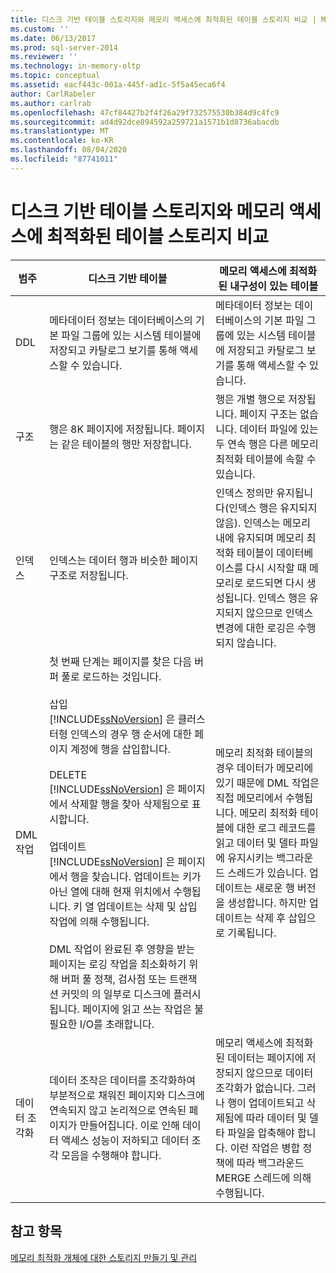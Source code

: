 ```yaml
---
title: 디스크 기반 테이블 스토리지와 메모리 액세스에 최적화된 테이블 스토리지 비교 | Microsoft 문서
ms.custom: ''
ms.date: 06/13/2017
ms.prod: sql-server-2014
ms.reviewer: ''
ms.technology: in-memory-oltp
ms.topic: conceptual
ms.assetid: eacf443c-001a-445f-ad1c-5f5a45eca6f4
author: CarlRabeler
ms.author: carlrab
ms.openlocfilehash: 47cf84427b2f4f26a29f732575530b384d9c4fc9
ms.sourcegitcommit: ad4d92dce894592a259721a1571b1d8736abacdb
ms.translationtype: MT
ms.contentlocale: ko-KR
ms.lasthandoff: 08/04/2020
ms.locfileid: "87741011"
---
```

# <a name="comparing-disk-based-table-storage-to-memory-optimized-table-storage"></a>디스크 기반 테이블 스토리지와 메모리 액세스에 최적화된 테이블 스토리지 비교
  
  
|범주|디스크 기반 테이블|메모리 액세스에 최적화된 내구성이 있는 테이블|  
|----------------|-----------------------|-------------------------------------|  
|DDL|메타데이터 정보는 데이터베이스의 기본 파일 그룹에 있는 시스템 테이블에 저장되고 카탈로그 보기를 통해 액세스할 수 있습니다.|메타데이터 정보는 데이터베이스의 기본 파일 그룹에 있는 시스템 테이블에 저장되고 카탈로그 보기를 통해 액세스할 수 있습니다.|  
|구조|행은 8K 페이지에 저장됩니다. 페이지는 같은 테이블의 행만 저장합니다.|행은 개별 행으로 저장됩니다. 페이지 구조는 없습니다. 데이터 파일에 있는 두 연속 행은 다른 메모리 최적화 테이블에 속할 수 있습니다.|  
|인덱스|인덱스는 데이터 행과 비슷한 페이지 구조로 저장됩니다.|인덱스 정의만 유지됩니다(인덱스 행은 유지되지 않음). 인덱스는 메모리 내에 유지되며 메모리 최적화 테이블이 데이터베이스를 다시 시작할 때 메모리로 로드되면 다시 생성됩니다. 인덱스 행은 유지되지 않으므로 인덱스 변경에 대한 로깅은 수행되지 않습니다.|  
|DML 작업|첫 번째 단계는 페이지를 찾은 다음 버퍼 풀로 로드하는 것입니다.<br /><br /> 삽입<br /> [!INCLUDE[ssNoVersion](../../includes/ssnoversion-md.md)] 은 클러스터형 인덱스의 경우 행 순서에 대한 페이지 계정에 행을 삽입합니다.<br /><br /> DELETE<br /> [!INCLUDE[ssNoVersion](../../includes/ssnoversion-md.md)] 은 페이지에서 삭제할 행을 찾아 삭제됨으로 표시합니다.<br /><br /> 업데이트<br /> [!INCLUDE[ssNoVersion](../../includes/ssnoversion-md.md)] 은 페이지에서 행을 찾습니다. 업데이트는 키가 아닌 열에 대해 현재 위치에서 수행됩니다. 키 열 업데이트는 삭제 및 삽입 작업에 의해 수행됩니다.<br /><br /> DML 작업이 완료된 후 영향을 받는 페이지는 로깅 작업을 최소화하기 위해 버퍼 풀 정책, 검사점 또는 트랜잭션 커밋의 의 일부로 디스크에 플러시됩니다. 페이지에 읽고 쓰는 작업은 불필요한 I/O를 초래합니다.|메모리 최적화 테이블의 경우 데이터가 메모리에 있기 때문에 DML 작업은 직접 메모리에서 수행됩니다. 메모리 최적화 테이블에 대한 로그 레코드를 읽고 데이터 및 델타 파일에 유지시키는 백그라운드 스레드가 있습니다. 업데이트는 새로운 행 버전을 생성합니다. 하지만 업데이트는 삭제 후 삽입으로 기록됩니다.|  
|데이터 조각화|데이터 조작은 데이터를 조각화하여 부분적으로 채워진 페이지와 디스크에 연속되지 않고 논리적으로 연속된 페이지가 만들어집니다. 이로 인해 데이터 액세스 성능이 저하되고 데이터 조각 모음을 수행해야 합니다.|메모리 액세스에 최적화된 데이터는 페이지에 저장되지 않으므로 데이터 조각화가 없습니다. 그러나 행이 업데이트되고 삭제됨에 따라 데이터 및 델타 파일을 압축해야 합니다. 이런 작업은 병합 정책에 따라 백그라운드 MERGE 스레드에 의해 수행됩니다.|  
  
## <a name="see-also"></a>참고 항목  
 [메모리 최적화 개체에 대한 스토리지 만들기 및 관리](creating-and-managing-storage-for-memory-optimized-objects.md)  
  
  

